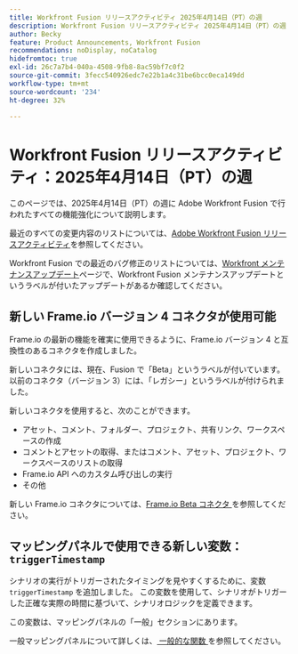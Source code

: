 ```yaml
---
title: Workfront Fusion リリースアクティビティ 2025年4月14日（PT）の週
description: Workfront Fusion リリースアクティビティ 2025年4月14日（PT）の週
author: Becky
feature: Product Announcements, Workfront Fusion
recommendations: noDisplay, noCatalog
hidefromtoc: true
exl-id: 26c7a7b4-040a-4508-9fb8-8ac59bf7c0f2
source-git-commit: 3fecc540926edc7e22b1a4c31be6bcc0eca149dd
workflow-type: tm+mt
source-wordcount: '234'
ht-degree: 32%

---
```


# Workfront Fusion リリースアクティビティ：2025年4月14日（PT）の週

このページでは、2025年4月14日（PT）の週に Adobe Workfront Fusion で行われたすべての機能強化について説明します。

最近のすべての変更内容のリストについては、[Adobe Workfront Fusion リリースアクティビティ](/help/workfront-fusion/fusion-product-releases/fusion-release-activity.md)を参照してください。

Workfront Fusion での最近のバグ修正のリストについては、[Workfront メンテナンスアップデート](https://experienceleague.adobe.com/en/docs/workfront-known-issues/releases/current-updates)ページで、Workfront Fusion メンテナンスアップデートというラベルが付いたアップデートがあるか確認してください。

## 新しい Frame.io バージョン 4 コネクタが使用可能

Frame.io の最新の機能を確実に使用できるように、Frame.io バージョン 4 と互換性のあるコネクタを作成しました。

新しいコネクタには、現在、Fusion で「Beta」というラベルが付いています。 以前のコネクタ（バージョン 3）には、「レガシー」というラベルが付けられました。

新しいコネクタを使用すると、次のことができます。

* アセット、コメント、フォルダー、プロジェクト、共有リンク、ワークスペースの作成
* コメントとアセットの取得、またはコメント、アセット、プロジェクト、ワークスペースのリストの取得
* Frame.io API へのカスタム呼び出しの実行
* その他

新しい Frame.io コネクタについては、[Frame.io Beta コネクタ ](/help/workfront-fusion/references/apps-and-modules/adobe-connectors/frame-io-modules-new.md) を参照してください。

## マッピングパネルで使用できる新しい変数：`triggerTimestamp`

シナリオの実行がトリガーされたタイミングを見やすくするために、変数 `triggerTimestamp` を追加しました。 この変数を使用して、シナリオがトリガーした正確な実際の時間に基づいて、シナリオロジックを定義できます。

この変数は、マッピングパネルの「一般」セクションにあります。

一般マッピングパネルについて詳しくは、[ 一般的な関数 ](/help/workfront-fusion/references/mapping-panel/functions/general-functions.md) を参照してください。
